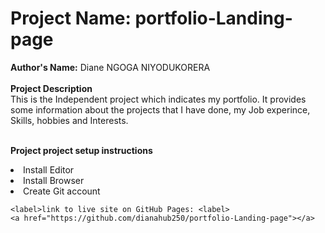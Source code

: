 # Project Name: portfolio-Landing-page

<html>
  
  <form>
<b><label> Author's Name:</label></b> <label> Diane NGOGA NIYODUKORERA</label><br><br>
  <b><label> Project Description</label></b> <br>
  <label>This is the Independent project which indicates my portfolio. It provides some information about the projects that I have done, my Job experince, Skills, hobbies and Interests. </label><br><br>
  
 
  <b><label>Project project setup instructions</label></b>
  
  <li>Install Editor</li>
    <li>Install Browser</li>
    <li>Create Git account</li>
    
    <label>link to live site on GitHub Pages: <label>
    <a href="https://github.com/dianahub250/portfolio-Landing-page"></a>
  
  </form>
  </html>


